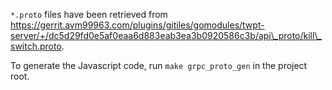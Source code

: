 `*.proto` files have been retrieved from
https://gerrit.avm99963.com/plugins/gitiles/gomodules/twpt-server/+/dc5d29fd0e5af0eaa6d883eab3ea3b0920586c3b/api\_proto/kill\_switch.proto.

To generate the Javascript code, run `make grpc_proto_gen` in the project root.
